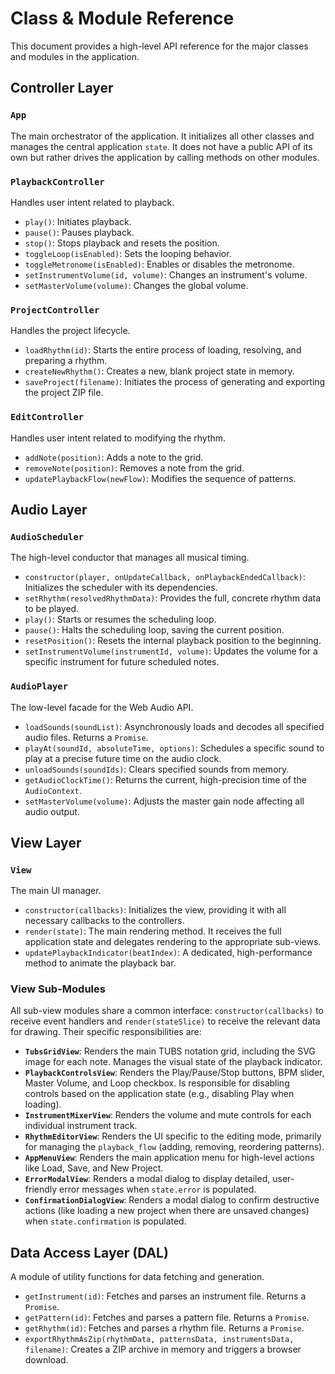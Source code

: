 # Class & Module Reference

This document provides a high-level API reference for the major classes and modules in the application.

## Controller Layer

### `App`
The main orchestrator of the application. It initializes all other classes and manages the central application `state`. It does not have a public API of its own but rather drives the application by calling methods on other modules.

### `PlaybackController`
Handles user intent related to playback.
*   `play()`: Initiates playback.
*   `pause()`: Pauses playback.
*   `stop()`: Stops playback and resets the position.
*   `toggleLoop(isEnabled)`: Sets the looping behavior.
*   `toggleMetronome(isEnabled)`: Enables or disables the metronome.
*   `setInstrumentVolume(id, volume)`: Changes an instrument's volume.
*   `setMasterVolume(volume)`: Changes the global volume.

### `ProjectController`
Handles the project lifecycle.
*   `loadRhythm(id)`: Starts the entire process of loading, resolving, and preparing a rhythm.
*   `createNewRhythm()`: Creates a new, blank project state in memory.
*   `saveProject(filename)`: Initiates the process of generating and exporting the project ZIP file.

### `EditController`
Handles user intent related to modifying the rhythm.
*   `addNote(position)`: Adds a note to the grid.
*   `removeNote(position)`: Removes a note from the grid.
*   `updatePlaybackFlow(newFlow)`: Modifies the sequence of patterns.

## Audio Layer

### `AudioScheduler`
The high-level conductor that manages all musical timing.
*   `constructor(player, onUpdateCallback, onPlaybackEndedCallback)`: Initializes the scheduler with its dependencies.
*   `setRhythm(resolvedRhythmData)`: Provides the full, concrete rhythm data to be played.
*   `play()`: Starts or resumes the scheduling loop.
*   `pause()`: Halts the scheduling loop, saving the current position.
*   `resetPosition()`: Resets the internal playback position to the beginning.
*   `setInstrumentVolume(instrumentId, volume)`: Updates the volume for a specific instrument for future scheduled notes.

### `AudioPlayer`
The low-level facade for the Web Audio API.
*   `loadSounds(soundList)`: Asynchronously loads and decodes all specified audio files. Returns a `Promise`.
*   `playAt(soundId, absoluteTime, options)`: Schedules a specific sound to play at a precise future time on the audio clock.
*   `unloadSounds(soundIds)`: Clears specified sounds from memory.
*   `getAudioClockTime()`: Returns the current, high-precision time of the `AudioContext`.
*   `setMasterVolume(volume)`: Adjusts the master gain node affecting all audio output.

## View Layer

### `View`
The main UI manager.
*   `constructor(callbacks)`: Initializes the view, providing it with all necessary callbacks to the controllers.
*   `render(state)`: The main rendering method. It receives the full application state and delegates rendering to the appropriate sub-views.
*   `updatePlaybackIndicator(beatIndex)`: A dedicated, high-performance method to animate the playback bar.

### View Sub-Modules
All sub-view modules share a common interface: `constructor(callbacks)` to receive event handlers and `render(stateSlice)` to receive the relevant data for drawing. Their specific responsibilities are:

*   **`TubsGridView`**: Renders the main TUBS notation grid, including the SVG image for each note. Manages the visual state of the playback indicator.
*   **`PlaybackControlsView`**: Renders the Play/Pause/Stop buttons, BPM slider, Master Volume, and Loop checkbox. Is responsible for disabling controls based on the application state (e.g., disabling Play when loading).
*   **`InstrumentMixerView`**: Renders the volume and mute controls for each individual instrument track.
*   **`RhythmEditorView`**: Renders the UI specific to the editing mode, primarily for managing the `playback_flow` (adding, removing, reordering patterns).
*   **`AppMenuView`**: Renders the main application menu for high-level actions like Load, Save, and New Project.
*   **`ErrorModalView`**: Renders a modal dialog to display detailed, user-friendly error messages when `state.error` is populated.
*   **`ConfirmationDialogView`**: Renders a modal dialog to confirm destructive actions (like loading a new project when there are unsaved changes) when `state.confirmation` is populated.

## Data Access Layer (DAL)
A module of utility functions for data fetching and generation.
*   `getInstrument(id)`: Fetches and parses an instrument file. Returns a `Promise`.
*   `getPattern(id)`: Fetches and parses a pattern file. Returns a `Promise`.
*   `getRhythm(id)`: Fetches and parses a rhythm file. Returns a `Promise`.
*   `exportRhythmAsZip(rhythmData, patternsData, instrumentsData, filename)`: Creates a ZIP archive in memory and triggers a browser download.